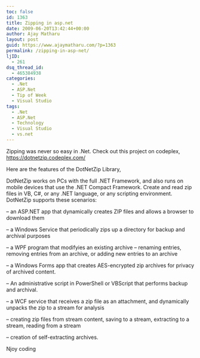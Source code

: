 ```yaml
---
toc: false
id: 1363
title: Zipping in asp.net
date: 2009-06-20T13:42:44+00:00
author: Ajay Matharu
layout: post
guid: https://www.ajaymatharu.com/?p=1363
permalink: /zipping-in-asp-net/
ljID:
  - 261
dsq_thread_id:
  - 465384938
categories:
  - .Net
  - ASP.Net
  - Tip of Week
  - Visual Studio
tags:
  - .Net
  - ASP.Net
  - Technology
  - Visual Studio
  - vs.net
---
```

Zipping was never so easy in .Net. Check out this project on codeplex, https://dotnetzip.codeplex.com/

Here are the features of the DotNetZip Library,
  
DotNetZip works on PCs with the full .NET Framework, and also runs on mobile devices that use the .NET Compact Framework. Create and read zip files in VB, C#, or any .NET language, or any scripting environment. DotNetZip supports these scenarios:
  
&#8211; an ASP.NET app that dynamically creates ZIP files and allows a browser to download them
  
&#8211; a Windows Service that periodically zips up a directory for backup and archival purposes
  
&#8211; a WPF program that modifyies an existing archive &#8211; renaming entries, removing entries from an archive, or adding new entries to an archive
  
&#8211; a Windows Forms app that creates AES-encrypted zip archives for privacy of archived content.
  
&#8211; An administrative script in PowerShell or VBScript that performs backup and archival.
  
&#8211; a WCF service that receives a zip file as an attachment, and dynamically unpacks the zip to a stream for analysis
  
&#8211; creating zip files from stream content, saving to a stream, extracting to a stream, reading from a stream
  
&#8211; creation of self-extracting archives.

Njoy coding 

